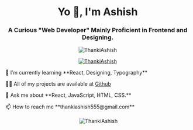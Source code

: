 <h1 align="center">Yo 👋, I'm Ashish</h1>
<h3 align="center">A Curious "Web Developer" Mainly Proficient in Frontend and Designing.</h3>

<p align="center"> <img src="https://komarev.com/ghpvc/?username=ThankiAshish&label=Profile%20views&color=0e75b6&style=flat" alt="ThankiAshish" /> </p>

<p align="center"> <a href="https://github.com/ryo-ma/github-profile-trophy"><img src="https://github-profile-trophy.vercel.app/?username=ThankiAshish&row=2&column=3&margin-h=15&margin-w=15" alt="ThankiAshish" /></a> </p>

<p align="center">
  <p align="left">🌱 I’m currently learning **React, Designing, Typography**</p>
  <p align="left">👨‍💻 All of my projects are available at <span><a href="https://github.com/ThankiAshish" target=_blank>Github</a></span></p>
  <p align="left">💬 Ask me about **React, JavaScript, HTML, CSS.**</p>
  <p align="left">📫 How to reach me **thankiashish555@gmail.com**</p>
</p>

<p align="center">&nbsp;<img align="center" src="https://github-readme-stats.vercel.app/api?username=ThankiAshish&show_icons=true&locale=en" alt="ThankiAshish" /></p>
